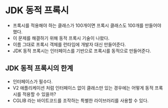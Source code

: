 # JDK 동적 프록시

- 프록시를 적용해야 하는 클래스가 100개이면 프록시 클래스도 100개를 만들어야 했다.
- 이 문제를 해결하기 위해 동적 프록시 기술이 나왔다.
- 이름 그대로 프록시 객체를 런타임에 개발자 대신 만들어준다.
- JDK 동적 프록시는 인터페이스를 기반으로 프록시를 동적으로 만들어준다.


## JDK 동적 프록시의 한계
- 인터페이스가 필수다.
- V2 애플리케이션 처럼 인터페이스 없이 클래스만 있는 경우에는 어떻게 동적 프록시를 적용할 수 있을까?
- CGLIB 라는 바이트코드를 조작하는 특별한 라이브러리를 사용할 수 있다.
